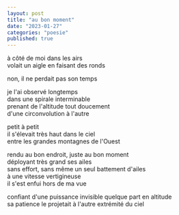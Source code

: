 ```yaml
---
layout: post
title: "au bon moment"
date: "2023-01-27"
categories: "poesie"
published: true
---
```


à côté de moi dans les airs  
volait un aigle en faisant des ronds  

non, il ne perdait pas son temps  

je l'ai observé longtemps  
dans une spirale interminable  
prenant de l'altitude tout doucement  
d'une circonvolution à l'autre  

petit à petit  
il s'élevait très haut dans le ciel  
entre les grandes montagnes de l'Ouest  

rendu au bon endroit, juste au bon moment  
déployant très grand ses ailes  
sans effort, sans même un seul battement d'ailes  
à une vitesse vertigineuse  
il s'est enfui hors de ma vue  

confiant d'une puissance invisible quelque part en altitude  
sa patience le projetait à l'autre extrémité du ciel  
